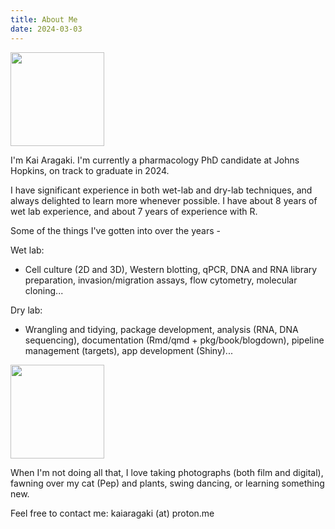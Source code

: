 ```yaml
---
title: About Me
date: 2024-03-03
---
```


<img src="/images/me.jpg" height="150" class="floatleft"/>

I'm Kai Aragaki. I'm currently a pharmacology PhD candidate at Johns Hopkins, on track to graduate in 2024. 

I have significant experience in both wet-lab and dry-lab techniques, and always delighted to learn more whenever possible. I have about 8 years of wet lab experience, and about 7 years of experience with R.

Some of the things I've gotten into over the years - 


Wet lab:
- Cell culture (2D and 3D), Western blotting, qPCR, DNA and RNA library preparation, invasion/migration assays, flow cytometry, molecular cloning...

Dry lab:
- Wrangling and tidying, package development, analysis (RNA, DNA sequencing), documentation (Rmd/qmd + pkg/book/blogdown), pipeline management (targets), app development (Shiny)...

<img src="/images/pep.jpg" height="150" class="floatright"/>

When I'm not doing all that, I love taking photographs (both film and digital), fawning over my cat (Pep) and plants, swing dancing, or learning something new.

Feel free to contact me:
kaiaragaki (at) proton.me

<br/>
<br/>

